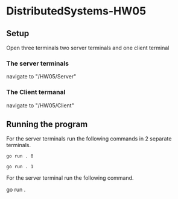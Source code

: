 # DistributedSystems-HW05
## Setup 
Open three terminals two server terminals and one client terminal
### The server terminals 
navigate to "/HW05/Server"
### The Client termanal
navigate to "/HW05/Client"
## Running the program 
For the server terminals run the following commands in 2 separate terminals.

`go run . 0`

`go run . 1`

For the server terminal run the following command.

go run .
